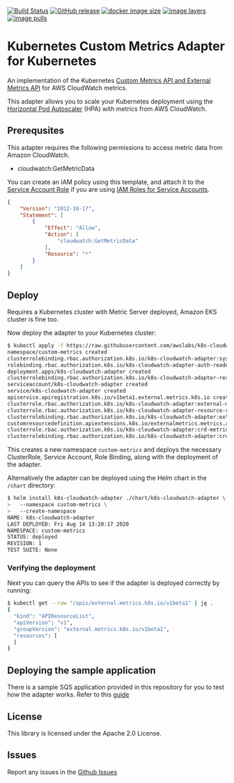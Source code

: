 [![Build Status](https://travis-ci.org/awslabs/k8s-cloudwatch-adapter.svg?branch=master)](https://travis-ci.org/awslabs/k8s-cloudwatch-adapter)
[![GitHub
release](https://img.shields.io/github/release/awslabs/k8s-cloudwatch-adapter/all.svg)](https://github.com/awslabs/k8s-cloudwatch-adapter/releases)
[![docker image
size](https://shields.beevelop.com/docker/image/image-size/chankh/k8s-cloudwatch-adapter/latest.svg)](https://hub.docker.com/r/chankh/k8s-cloudwatch-adapter)
[![image
layers](https://shields.beevelop.com/docker/image/layers/chankh/k8s-cloudwatch-adapter/latest.svg)](https://hub.docker.com/r/chankh/k8s-cloudwatch-adapter)
[![image
pulls](https://shields.beevelop.com/docker/pulls/chankh/k8s-cloudwatch-adapter.svg)](https://hub.docker.com/r/chankh/k8s-cloudwatch-adapter)

# Kubernetes Custom Metrics Adapter for Kubernetes


An implementation of the Kubernetes [Custom Metrics API and External Metrics
API](https://kubernetes.io/docs/tasks/run-application/horizontal-pod-autoscale/#support-for-metrics-apis)
for AWS CloudWatch metrics.

This adapter allows you to scale your Kubernetes deployment using the [Horizontal Pod
Autoscaler](https://kubernetes.io/docs/tasks/run-application/horizontal-pod-autoscale/) (HPA) with
metrics from AWS CloudWatch.

## Prerequsites
This adapter requires the following permissions to access metric data from Amazon CloudWatch.
- cloudwatch:GetMetricData

You can create an IAM policy using this template, and attach it to the [Service Account Role](https://docs.aws.amazon.com/eks/latest/userguide/specify-service-account-role.html) if you are using
[IAM Roles for Service Accounts](https://docs.aws.amazon.com/eks/latest/userguide/iam-roles-for-service-accounts.html).

```json
{
    "Version": "2012-10-17",
    "Statement": [
        {
            "Effect": "Allow",
            "Action": [
                "cloudwatch:GetMetricData"
            ],
            "Resource": "*"
        }
    ]
}
```

## Deploy
Requires a Kubernetes cluster with Metric Server deployed, Amazon EKS cluster is fine too.

Now deploy the adapter to your Kubernetes cluster:

```bash
$ kubectl apply -f https://raw.githubusercontent.com/awslabs/k8s-cloudwatch-adapter/master/deploy/adapter.yaml
namespace/custom-metrics created
clusterrolebinding.rbac.authorization.k8s.io/k8s-cloudwatch-adapter:system:auth-delegator created
rolebinding.rbac.authorization.k8s.io/k8s-cloudwatch-adapter-auth-reader created
deployment.apps/k8s-cloudwatch-adapter created
clusterrolebinding.rbac.authorization.k8s.io/k8s-cloudwatch-adapter-resource-reader created
serviceaccount/k8s-cloudwatch-adapter created
service/k8s-cloudwatch-adapter created
apiservice.apiregistration.k8s.io/v1beta1.external.metrics.k8s.io created
clusterrole.rbac.authorization.k8s.io/k8s-cloudwatch-adapter:external-metrics-reader created
clusterrole.rbac.authorization.k8s.io/k8s-cloudwatch-adapter-resource-reader created
clusterrolebinding.rbac.authorization.k8s.io/k8s-cloudwatch-adapter:external-metrics-reader created
customresourcedefinition.apiextensions.k8s.io/externalmetrics.metrics.aws created
clusterrole.rbac.authorization.k8s.io/k8s-cloudwatch-adapter:crd-metrics-reader created
clusterrolebinding.rbac.authorization.k8s.io/k8s-cloudwatch-adapter:crd-metrics-reader created
```

This creates a new namespace `custom-metrics` and deploys the necessary ClusterRole, Service Account,
Role Binding, along with the deployment of the adapter.

Alternatively the adapter can be deployed using the Helm chart in the `/chart` directory:

```bash
$ helm install k8s-cloudwatch-adapter ./chart/k8s-cloudwatch-adapter \
>   --namespace custom-metrics \
>   --create-namespace
NAME: k8s-cloudwatch-adapter
LAST DEPLOYED: Fri Aug 14 13:20:17 2020
NAMESPACE: custom-metrics
STATUS: deployed
REVISION: 1
TEST SUITE: None
```

### Verifying the deployment
Next you can query the APIs to see if the adapter is deployed correctly by running:

```bash
$ kubectl get --raw "/apis/external.metrics.k8s.io/v1beta1" | jq .
{
  "kind": "APIResourceList",
  "apiVersion": "v1",
  "groupVersion": "external.metrics.k8s.io/v1beta1",
  "resources": [
  ]
}
```

## Deploying the sample application
There is a sample SQS application provided in this repository for you to test how the adapter works.
Refer to this [guide](samples/sqs/README.md)

## License

This library is licensed under the Apache 2.0 License.

## Issues
Report any issues in the [Github Issues](https://github.com/awslabs/k8s-cloudwatch-adapter/issues)
